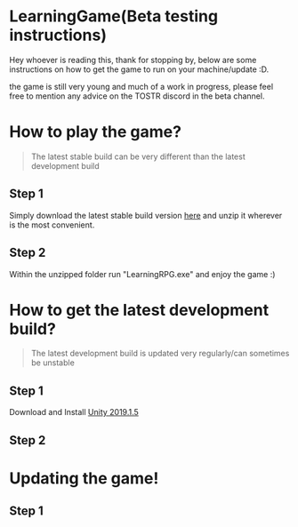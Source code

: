 # LearningGame(Beta testing instructions)

Hey whoever is reading this, thank for stopping by, below are some instructions on how to get the game to run on your machine/update :D.

the game is still very young and much of a work in progress, please feel free to mention any advice on the TOSTR discord in the beta channel.

# How to play the game?
> The latest stable build can be very different than the latest development build
## Step 1
Simply download the latest stable build version [here](https://drive.google.com/open?id=1T1oH0zJLSnCoq9H7CCcmo5kqS38PWkl1) and unzip it wherever is the most convenient.

## Step 2
Within the unzipped folder run "LearningRPG.exe" and enjoy the game :)


# How to get the latest development build?
> The latest development build is updated very regularly/can sometimes be unstable
## Step 1
Download and Install [Unity 2019.1.5](https://unity3d.com/get-unity/download/archive) 

## Step 2


# Updating the game!
## Step 1
